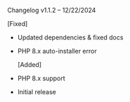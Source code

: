 Changelog
  v1.1.2 – 12/22/2024
  
  [Fixed]
- Updated dependencies & fixed docs
- PHP 8.x auto-installer error

  [Added]
- PHP 8.x support
- Initial release
  
